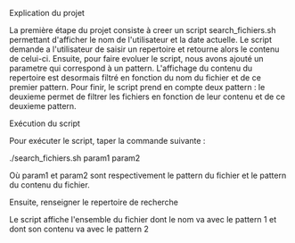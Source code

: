 Explication du projet

La première étape du projet consiste à creer un script search_fichiers.sh permettant d'afficher le nom de l'utilisateur et la date actuelle.
Le script demande a l'utilisateur de saisir un repertoire et retourne alors le contenu de celui-ci.
Ensuite, pour faire evoluer le script, nous avons ajouté un parametre qui correspond à un pattern.
L'affichage du contenu du repertoire est desormais filtré en fonction du nom du fichier et de ce premier pattern.
Pour finir, le script prend en compte deux pattern : le deuxieme permet de filtrer les fichiers en fonction de leur contenu et de ce deuxieme pattern.

Exécution du script

Pour exécuter le script, taper la commande suivante :

./search_fichiers.sh param1 param2

Où param1 et param2 sont respectivement le pattern du fichier et le pattern du contenu du fichier.

Ensuite, renseigner le repertoire de recherche

Le script affiche l'ensemble du fichier dont le nom va avec le pattern 1 et dont son contenu va avec le pattern 2
